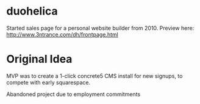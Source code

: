 duohelica
=========

Started sales page for a personal website builder from 2010.
Preview here:
http://www.3ntrance.com/dh/frontpage.html


Original Idea
=========
MVP was to create a 1-click concrete5 CMS install for new signups, to compete with early squarespace.

Abandoned project due to employment commitments
